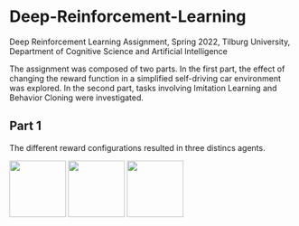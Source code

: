 # Deep-Reinforcement-Learning
Deep Reinforcement Learning Assignment, Spring 2022, Tilburg University, Department of Cognitive Science and Artificial Intelligence

The assignment was composed of two parts. In the first part, the effect of changing the reward function in a simplified self-driving car environment was explored. In the second part, tasks involving Imitation Learning and Behavior Cloning were investigated. 

## Part 1
The different reward configurations resulted in three distincs agents. 



<img src="https://i.dlpng.com/static/png/6345336_preview.png" width="100">

<img src="https://static.wikia.nocookie.net/worldofcarsdrivein/images/d/d0/Fillmore.png/revision/latest?cb=20111006075558" width="100">

<img src="https://static.wikia.nocookie.net/disney/images/3/31/Lizzie.png/revision/latest?cb=20151222133758" width="100">


